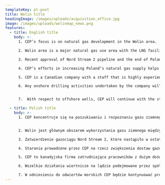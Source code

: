```yaml
---
templateKey: pl-post
title: Wolin title
headingImage: /images/uploads/acquisition_office.jpg
image: /images/uploads/wolinmap_news.png
features:
  - title: English title
    body: >-
      1. CEP’s focus is on natural gas development in the Wolin area.  

      2. Wolin area is a major natural gas use area with the LNG facility, the Police petrochemical complex and future LNG fueling of ships.

      3. Recent approval of Nord Stream 2 pipeline and the end of Poland’s gas supply contract with Gazprom suggests that more indigenous gas supply would be very beneficial for the country as a whole and the Wolin region in particular.   

      4. CEP’s efforts in increasing Poland’s natural gas supply helps the country with its efforts to de-carbonize the national economy.

      5. CEP is a Canadian company with a staff that is highly experienced with stringent Canadian and European environmental standards.  The company’s activities in Germany have accordingly been conducted at the highest environmental standard.  Residents can assume that the company’s future activities will adhere to a high standard of environmental compliance.  As a concrete example, the company’s recently completed offshore seismic survey employed ocean bottom nodes, a state-of-the-art technology that was applied to the Baltic Sea for the first time.  This approach resulted in no sea bottom disturbance and did not interfere with any commercial or recreational activity.

      6. Any onshore drilling activities undertaken by the company will be in compliance with all regulatory and legal requirements.  Furthermore, the wellsites employed will be small temporary structures that will not impede any current or future economic or recreational developments in the area.


      7.  With respect to offshore wells, CEP will continue with the stakeholder engagement process that proved successful in regards to the recently acquired three dimensional seismic program.

  - title: Polish title
    body: >-
      1. CEP koncentruje się na poszukiwaniu i rozpoznaniu gazu ziemnego na obszarze Wolina.


      2. Wolin jest głównym obszarem wykorzystania gazu ziemnego między innymi w gazoporcie LNG w Świnoujściu, kompleksie petrochemicznym w Policach oraz planowanym wykorzystaniu LNG do tankowania statków.

      3. Zatwierdzenie gazociągu Nord Stream 2, które nastąpiło w ostatnim czasie, jak również zakończenie polskiej umowy na dostawy gazu z Gazpromem sugeruje, że bardziej lokalne dostawy gazu byłyby bardzo korzystne dla całego kraju, a zwłaszcza dla obszaru Wolina.

      4. Starania prowadzone przez CEP na rzecz zwiększenia dostaw gazu ziemnego w Polsce pomogą także w dążeniu do dekarbonizacji gospodarki krajowej.

      5. CEP to kanadyjska firma zatrudniająca pracowników z dużym doświadczeniem w zakresie surowych kanadyjskich i europejskich norm środowiskowych. Działania firmy w Niemczech były prowadzone zgodnie z najwyższym standardem norm środowiskowych. Mieszkańcy mogą być pewni, że przyszłe działania firmy będą zgodne z wysokimi standardami ochrony środowiska. Jako konkretny przykład naszego podejścia do realizacji takich prac w rejonie Wolina można wskazać niedawne badania sejsmiczne realizowane przez spółkę na morzu z zastosowaniem czujników rozmieszczanych na dnie morskim, czyli najnowszej technologii, która została wykorzystana na Morzu Bałtyckim po raz pierwszy od jej opracowania. Takie rozwiązanie nie spowodowało ingerencji w dno morskie i nie zakłóciło żadnej działalności gospodarczej, ani rekreacyjnej.

      6. Wszelkie działania wiertnicze na lądzie podejmowane przez spółkę będą zgodne ze wszystkimi wymogami regulacyjnymi i prawnymi. Ponadto zastosowana wiertnia, jako tymczasowa konstrukcja, nie będzie utrudniać żadnego obecnego ani przyszłego rozwoju gospodarczego a także rekreacyjnego na tym obszarze.

      7. W odniesieniu do odwiertów morskich CEP będzie kontynuować proces zaangażowania interesariuszy, który okazał się skuteczny w odniesieniu do niedawno nabytego trójwymiarowego programu sejsmicznego.
---
```

